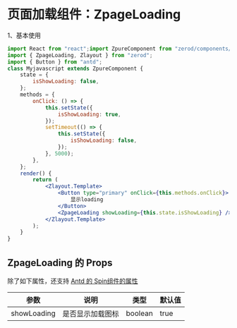 # 页面加载组件：ZpageLoading

1、基本使用

<div class="z-demo-box" data-render="demo1" data-title="相对于最近的position:relative;的父元素的绝对定位，水平垂直显示loading"></div>

```jsx
import React from "react";import ZpureComponent from "zerod/components/ZpureComponent";
import { ZpageLoading, Zlayout } from "zerod";
import { Button } from "antd";
class Myjavascript extends ZpureComponent {
	state = {
		isShowLoading: false,
	};
	methods = {
		onClick: () => {
			this.setState({
				isShowLoading: true,
			});
			setTimeout(() => {
				this.setState({
					isShowLoading: false,
				});
			}, 5000);
		},
	};
	render() {
		return (
			<Zlayout.Template>
				<Button type="primary" onClick={this.methods.onClick}>
					显示loading
				</Button>
				<ZpageLoading showLoading={this.state.isShowLoading} />
			</Zlayout.Template>
		);
	}
}
```

## ZpageLoading 的 Props

除了如下属性，还支持 <a href="https://ant.design/components/spin-cn/">Antd 的 Spin组件的属性</a>

<table>
	<thead>
		<tr>
			<th>参数</th>
			<th>说明</th>
			<th>类型</th>
			<th>默认值</th>
		</tr>
	</thead>
	<tbody>
		<tr>
			<td>showLoading</td>
			<td>是否显示加载图标</td>
			<td>boolean</td>
			<td>true</td>
		</tr>
	</tbody>
</table>
